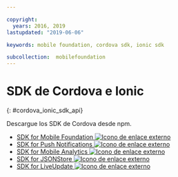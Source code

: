 ```yaml
---

copyright:
  years: 2016, 2019
lastupdated: "2019-06-06"

keywords: mobile foundation, cordova sdk, ionic sdk

subcollection:  mobilefoundation
---
```


#	SDK de Cordova e Ionic
{: #cordova_ionic_sdk_api}

Descargue los SDK de Cordova desde npm.

* [SDK for Mobile Foundation ![Icono de enlace externo](../../icons/launch-glyph.svg "Icono de enlace externo")](https://www.npmjs.com/package/cordova-plugin-mfp)
* [SDK for Push Notifications ![Icono de enlace externo](../../icons/launch-glyph.svg "Icono de enlace externo")](https://www.npmjs.com/package/cordova-plugin-mfp-push)
* [SDK for Mobile Analytics ![Icono de enlace externo](../../icons/launch-glyph.svg "Icono de enlace externo")](https://www.npmjs.com/package/cordova-plugin-mfp-analytics)
* [SDK for JSONStore ![Icono de enlace externo](../../icons/launch-glyph.svg "Icono de enlace externo")](https://www.npmjs.com/package/cordova-plugin-mfp-jsonstore)
* [SDK for LiveUpdate ![Icono de enlace externo](../../icons/launch-glyph.svg "Icono de enlace externo")](https://www.npmjs.com/package/cordova-plugin-mfp-liveupdate)
